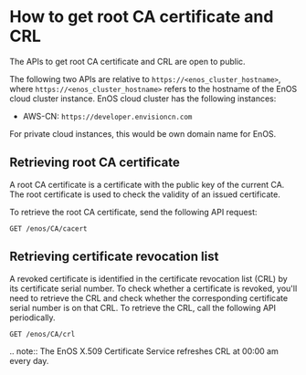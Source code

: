 # How to get root CA certificate and CRL

The APIs to get root CA certificate and CRL are open to public.

The following two APIs are relative to `https://<enos_cluster_hostname>`, where `https://<enos_cluster_hostname>` refers to the hostname of the EnOS cloud cluster instance. EnOS cloud cluster has the following instances:

- AWS-CN: `https://developer.envisioncn.com`

For private cloud instances, this would be own domain name for EnOS.

## Retrieving root CA certificate

A root CA certificate is a certificate with the public key of the current CA. The root certificate is used to check the validity of an issued certificate.

To retrieve the root CA certificate, send the following API request:

```
GET /enos/CA/cacert
```

## Retrieving certificate revocation list

A revoked certificate is identified in the certificate revocation list (CRL) by its certificate serial number. To check whether a certificate is revoked, you'll need to retrieve the CRL and check whether the corresponding certificate serial number is on that CRL. To retrieve the CRL, call the following API periodically.

```
GET /enos/CA/crl
```

.. note:: The EnOS X.509 Certificate Service refreshes CRL at 00:00 am every day.

<!--end-->
